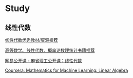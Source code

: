 # Study

<!--
create time: 2019-05-07 17:45:49
Author: <黄东鸿>
-->

## 线性代数

[线性代数优秀教材/资源推荐](https://zhuanlan.zhihu.com/p/51305490)

[高等数学、线性代数、概率论数理统计书籍推荐](https://blog.csdn.net/Yahuvi/article/details/54692504)

[网易公开课 - 麻省理工公开课：线性代数](http://open.163.com/special/opencourse/daishu.html)

[Coursera: Mathematics for Machine Learning: Linear Algebra](https://www.coursera.org/learn/linear-algebra-machine-learning)

